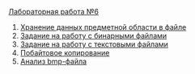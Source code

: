 <a href="https://vk.com/doc-78641724_368829398?hash=49a37f567d4707cfe9&dl=f5caf9ca74dd6749ab">Лабораторная работа №6</a>
1. <a href="https://github.com/Maxim22052002/Lab6/tree/master/Number1(6)">Хранение данных предметной области в файле </a>  
2. <a href="https://github.com/Maxim22052002/Lab6/tree/master/Number2(6)">Задание на работу с бинарными файлами</a>  
3. <a href="https://github.com/Maxim22052002/Lab6/tree/master/Number3(6)">Задание на работу с текстовыми файлами</a>  
4. <a href="https://github.com/Maxim22052002/Lab6/tree/master/Number4(6)">Побайтовое копирование</a>  
5. <a href="https://github.com/Maxim22052002/Lab6/tree/master/Number5(6)">Анализ bmp-файла</a>               

